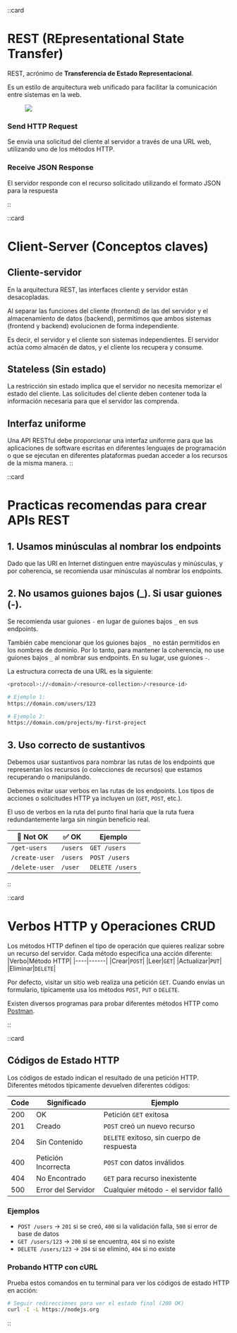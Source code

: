 ::card
# REST (REpresentational State Transfer)

REST, acrónimo de **Transferencia de Estado Representacional**. 

Es un estilo de arquitectura web unificado para facilitar la comunicación entre sistemas en la web. 

<figure>
  <img src="/images/lessons/rest-introduction.webp" loading="lazy">
</figure>

### Send HTTP Request

Se envía una solicitud del cliente al servidor a través de una URL web, utilizando uno de los métodos HTTP.

### Receive JSON Response

El servidor responde con el recurso solicitado utilizando el formato JSON para la respuesta

::

::card
# Client-Server (Conceptos claves)

## Cliente-servidor

En la arquitectura REST, las interfaces cliente y servidor están desacopladas. 

Al separar las funciones del cliente (frontend) de las del servidor y el almacenamiento de datos (backend), permitimos que ambos sistemas (frontend y backend) evolucionen de forma independiente.

Es decir, el servidor y el cliente son sistemas independientes. El servidor actúa como almacén de datos, y el cliente los recupera y consume.

## Stateless (Sin estado)

La restricción sin estado implica que el servidor no necesita memorizar el estado del cliente. Las solicitudes del cliente deben contener toda la información necesaria para que el servidor las comprenda.

## Interfaz uniforme

Una API RESTful debe proporcionar una interfaz uniforme para que las aplicaciones de software escritas en diferentes lenguajes de programación o que se ejecutan en diferentes plataformas puedan acceder a los recursos de la misma manera.
::

::card
# Practicas recomendas para crear APIs REST

## 1. Usamos minúsculas al nombrar los endpoints

Dado que las URI en Internet distinguen entre mayúsculas y minúsculas, y por coherencia, se recomienda usar minúsculas al nombrar los endpoints.

## 2. No usamos guiones bajos (_). Si usar guiones (-).

Se recomienda usar guiones `-` en lugar de guiones bajos `_` en sus endpoints. 

También cabe mencionar que los guiones bajos `_` no están permitidos en los nombres de dominio. Por lo tanto, para mantener la coherencia, no use guiones bajos `_` al nombrar sus endpoints. En su lugar, use guiones `-`.

La estructura correcta de una URL es la siguiente:

```bash
<protocol>://<domain>/<resource-collection>/<resource-id>

# Ejemplo 1:
https://domain.com/users/123

# Ejemplo 2:
https://domain.com/projects/my-first-project

```

## 3. Uso correcto de sustantivos

Debemos usar sustantivos para nombrar las rutas de los endpoints que representan los recursos (o colecciones de recursos) que estamos recuperando o manipulando. 

Debemos evitar usar verbos en las rutas de los endpoints. Los tipos de acciones o solicitudes HTTP ya incluyen un (`GET`, `POST`, etc.). 

El uso de verbos en la ruta del punto final haría que la ruta fuera redundantemente larga sin ningún beneficio real.

|🚨 Not OK| ✅ OK| Ejemplo
|-|-|-|
|`/get-users`|`/users`|`GET /users`|
|`/create-user`|`/users`|`POST /users`|
|`/delete-user`|`/user`|`DELETE /users`|
::



::card
# Verbos HTTP y Operaciones CRUD
Los métodos HTTP definen el tipo de operación que quieres realizar sobre un recurso del servidor. Cada método especifica una acción diferente:
|Verbo|Método HTTP|
|----|------|
|Crear|`POST`|
|Leer|`GET`|
|Actualizar|`PUT`|
|Eliminar|`DELETE`|

Por defecto, visitar un sitio web realiza una petición `GET`. Cuando envías un formulario, típicamente usa los métodos `POST`, `PUT` o `DELETE`.

Existen diversos programas para probar diferentes métodos HTTP como [Postman](https://postman.com).

::

::card
## Códigos de Estado HTTP
Los códigos de estado indican el resultado de una petición HTTP. Diferentes métodos típicamente devuelven diferentes códigos:

| Code | Significado | Ejemplo |
|------|-------------|---------|
| 200 | OK | Petición `GET` exitosa |
| 201 | Creado | `POST` creó un nuevo recurso |
| 204 | Sin Contenido | `DELETE` exitoso, sin cuerpo de respuesta |
| 400 | Petición Incorrecta | `POST` con datos inválidos |
| 404 | No Encontrado | `GET` para recurso inexistente |
| 500 | Error del Servidor | Cualquier método - el servidor falló |

### Ejemplos
- `POST /users` → `201` si se creó, `400` si la validación falla, `500` si error de base de datos
- `GET /users/123` → `200` si se encuentra, `404` si no existe
- `DELETE /users/123` → `204` si se eliminó, `404` si no existe


### Probando HTTP con cURL

Prueba estos comandos en tu terminal para ver los códigos de estado HTTP en acción:

```bash
# Seguir redirecciones para ver el estado final (200 OK)
curl -I -L https://nodejs.org
```
::
